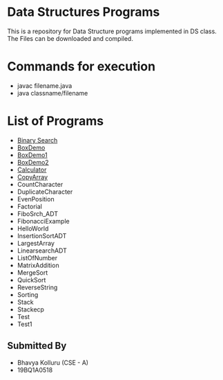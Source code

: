 # Data Structures Programs
This is a repository for Data Structure programs implemented in DS class. The Files can be downloaded and compiled.

# Commands for execution
* javac filename.java
* java classname/filename

# List of Programs
* [Binary Search](BinarySearchADT.java)
* [BoxDemo](BoxDemo.java)
* [BoxDemo1](BoxDemo1.java)
* [BoxDemo2](BoxDemo2.java)
* [Calculator](Calculator.java) 
* [CopyArray](CopyArray.java)
* CountCharacter
* DuplicateCharacter
* EvenPosition
* Factorial
* FiboSrch_ADT
* FibonacciExample
* HelloWorld
* InsertionSortADT
* LargestArray
* LinearsearchADT
* ListOfNumber
* MatrixAddition
* MergeSort
* QuickSort
* ReverseString
* Sorting
* Stack
* Stackecp
* Test
* Test1

## Submitted By
* Bhavya Kolluru (CSE - A)
* 19BQ1A0518
